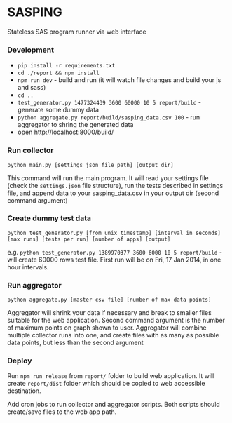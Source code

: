 # SASPING

Stateless SAS program runner via web interface

### Development

* `pip install -r requirements.txt`
* `cd ./report && npm install`
* `npm run dev` - build and run (it will watch file changes and build your js and sass)
* `cd ..`
* `test_generator.py 1477324439 3600 60000 10 5 report/build` - generate some dummy data
* `python aggregate.py report/build/sasping_data.csv 100` - run aggregator to shring the generated data
* open http://localhost:8000/build/

### Run collector
`python main.py [settings json file path] [output dir]`

This command will run the main program. It will read your settings file (check the `settings.json` file structure), run the tests described in settings file, and append data to your sasping_data.csv in your output dir (second command argument)

### Create dummy test data
`python test_generator.py [from unix timestamp] [interval in seconds] [max runs] [tests per run] [number of apps] [output]`

e.g. `python test_generator.py 1389970377 3600 6000 10 5 report/build` - will create 60000 rows test file. First run will be on Fri, 17 Jan 2014, in one hour intervals.  

### Run aggregator
`python aggregate.py [master csv file] [number of max data points]`

Aggregator will shrink your data if necessary and break to smaller files suitable for the web application. Second command argument is the number of maximum points on graph shown to user. Aggregator will combine multiple collector runs into one, and create files with as many as possible data points, but less than the second argument

### Deploy

Run `npm run release` from `report/` folder to build web application. It will create `report/dist` folder which should be copied to web accessible destination.

Add cron jobs to run collector and aggregator scripts. Both scripts should create/save files to the web app path.
